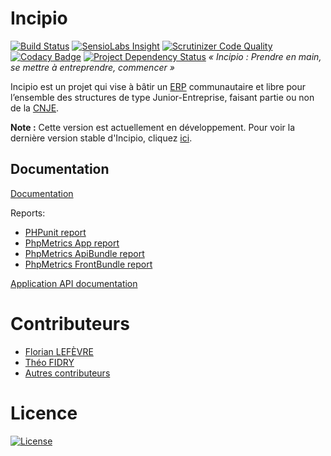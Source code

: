 # Incipio

[![Build Status](https://img.shields.io/travis/CDJE/Incipio.svg?branch=master&style=flat-square)](https://travis-ci.org/in6pio/Incipio?branch=master)
[![SensioLabs Insight](https://img.shields.io/sensiolabs/i/4720058c-4915-465c-8039-0bfd5fe5bf63.svg?style=flat-square)](https://insight.sensiolabs.com/projects/4720058c-4915-465c-8039-0bfd5fe5bf63)
[![Scrutinizer Code Quality](https://img.shields.io/scrutinizer/g/in6pio/Incipio/master.svg?style=flat-square)](https://scrutinizer-ci.com/g/in6pio/Incipio/?branch=master)
[![Codacy Badge](https://img.shields.io/codacy/f7fcdb21eaef491bac3485e52e10894b.svg?style=flat-square)](https://www.codacy.com/app/theofidry/Incipio)
[![Project Dependency Status](https://www.versioneye.com/user/projects/558a9292306662001d0003a4/badge.svg?style=flat)](https://www.versioneye.com/user/projects/558a9292306662001d0003a4)
*« Incipio : Prendre en main, se mettre à entreprendre, commencer »*

Incipio est un projet qui vise à bâtir un [ERP](http://fr.wikipedia.org/wiki/Progiciel_de_gestion_int%C3%A9gr%C3%A9) communautaire et libre pour l’ensemble des structures de type Junior-Entreprise, faisant partie ou non de la [CNJE](http://www.junior-entreprises.com/).

**Note :** Cette version est actuellement en développement. Pour voir la dernière version stable d'Incipio, cliquez [ici](https://github.com/in6pio/Incipio/tree/1.X).

## Documentation

[Documentation](https://github.com/in6pio/Incipio/wiki)

Reports:

* [PHPunit report](http://in6pio.github.io/Incipio/reports/phpunit/dashboard)
* [PhpMetrics App report](http://in6pio.github.io/Incipio/reports/phpmetrics/app)
* [PhpMetrics ApiBundle report](http://in6pio.github.io/Incipio/reports/phpmetrics/api-bundle)
* [PhpMetrics FrontBundle report](http://in6pio.github.io/Incipio/reports/phpmetrics/front-bundle)

[Application API documentation](http://in6pio.github.io/Incipio/api-doc)

# Contributeurs

* [Florian LEFÈVRE](https://github.com/flef)
* [Théo FIDRY](https://github.com/theofidry)
* [Autres contributeurs](https://github.com/in6pio/Incipio/graphs/contributors)

# Licence

[![License](https://img.shields.io/badge/Licence-GNU%20AGPL-red.svg?style=flat-square)](LICENSE)
